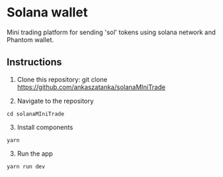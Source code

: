 # Solana wallet

Mini trading platform for sending 'sol' tokens using solana network and Phantom wallet. 

## Instructions
  1. Clone this repository:
  git clone https://github.com/ankaszatanka/solanaMIniTrade
 
  2. Navigate to the repository
  ```
  cd solanaMIniTrade
  ```
 3. Install components

  ```
  yarn
  ```
3. Run the app

  ```
  yarn run dev
  ```

